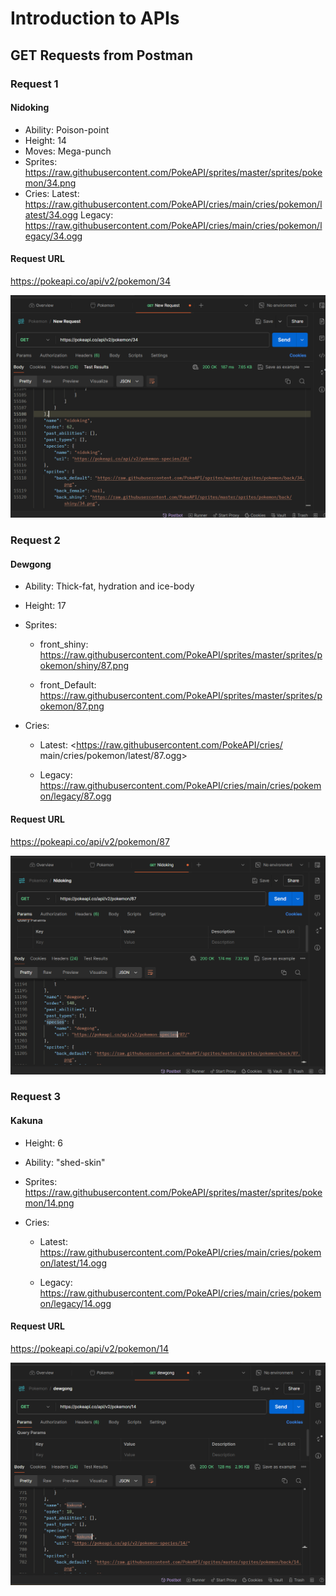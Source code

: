 # Introduction to APIs

## GET Requests from Postman

### Request 1

#### Nidoking

* Ability: Poison-point
* Height: 14
* Moves: Mega-punch
* Sprites: <https://raw.githubusercontent.com/PokeAPI/sprites/master/sprites/pokemon/34.png>
* Cries:
Latest: <https://raw.githubusercontent.com/PokeAPI/cries/main/cries/pokemon/latest/34.ogg>
Legacy: <https://raw.githubusercontent.com/PokeAPI/cries/main/cries/pokemon/legacy/34.ogg>

#### Request URL

<https://pokeapi.co/api/v2/pokemon/34>

![Nidoking](img/firstRequest.png "Screenshot of first get request")

### Request 2

#### Dewgong

* Ability: Thick-fat, hydration and ice-body
* Height: 17
* Sprites: 
    - front_shiny: <https://raw.githubusercontent.com/PokeAPI/sprites/master/sprites/pokemon/shiny/87.png>

    - front_Default: <https://raw.githubusercontent.com/PokeAPI/sprites/master/sprites/pokemon/87.png>

* Cries: 
    - Latest: <https://raw.githubusercontent.com/PokeAPI/cries/ main/cries/pokemon/latest/87.ogg>

    - Legacy: <https://raw.githubusercontent.com/PokeAPI/cries/main/cries/pokemon/legacy/87.ogg>

#### Request URL

<https://pokeapi.co/api/v2/pokemon/87>

![Dewgong](img/secondRequest.png "Screenshot of second get request")

### Request 3

#### Kakuna

* Height: 6
* Ability: "shed-skin"
* Sprites: <https://raw.githubusercontent.com/PokeAPI/sprites/master/sprites/pokemon/14.png>

* Cries:
    - Latest: <https://raw.githubusercontent.com/PokeAPI/cries/main/cries/pokemon/latest/14.ogg>

    - Legacy: <https://raw.githubusercontent.com/PokeAPI/cries/main/cries/pokemon/legacy/14.ogg>

#### Request URL

<https://pokeapi.co/api/v2/pokemon/14>

![Kakuna](img/thirdRequest.png)
